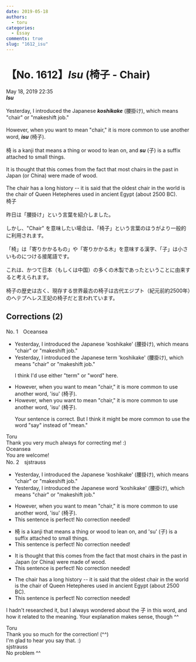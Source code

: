 ```yaml
---
date: 2019-05-18
authors:
  - toru
categories:
  - Essay
comments: true
slug: "1612_isu"
---
```


# 【No. 1612】<strong><em>Isu</strong></em> (椅子 - Chair)
<div class="date">May 18, 2019 22:35</div>
<div id="post"><div id="body_show_ori">
<strong><em>Isu</strong></em><br/><br/>Yesterday, I introduced the Japanese <strong><em>koshikake</em></strong> (腰掛け), which means "chair" or "makeshift job."<br/><br/>However, when you want to mean "chair," it is more common to use another word, <strong><em>isu</em></strong> (椅子).<br/><br/>椅 is a kanji that means a thing or wood to lean on, and <strong><em>su</em></strong> (子) is a suffix attached to small things.<br/><br/>It is thought that this comes from the fact that most chairs in the past in Japan (or China) were made of wood.<br/><br/>The chair has a long history -- it is said that the oldest chair in the world is the chair of Queen Hetepheres used in ancient Egypt (about 2500 BC).
</div></div>

<!-- more -->

<div id="post_ja"><div id="body_show_mo">
椅子<br/><br/>昨日は「腰掛け」という言葉を紹介しました。<br/><br/>しかし、"Chair" を意味したい場合は、「椅子」という言葉のほうがより一般的に利用されます。<br/><br/>「椅」は「寄りかかるもの」や「寄りかかる木」を意味する漢字、「子」は小さいものにつける接尾語です。<br/><br/>これは、かつて日本（もしくは中国）の多くの木製であったということに由来すると考えられます。<br/><br/>椅子の歴史は古く、現存する世界最古の椅子は古代エジプト（紀元前約2500年）のへテプへレス王妃の椅子だと言われています。
</div></div>

## Corrections (2)
<div id="block"><div class="first_name"> No. 1　<span class="just_name">Oceansea</span></div><div id="block2">
<ul class="correction_field">
<li class="incorrect">Yesterday, I introduced the Japanese 'koshikake' (腰掛け), which means "chair" or "makeshift job."</li>
<li class="corrected correct">
Yesterday, I introduced the Japanese <span class="f_blue">term </span>'koshikake' (腰掛け), which means "chair" or "makeshift job."
<p class="correction_comment">I think I'd use either "term" or "word" here.</p>
</li>
</ul>
<ul class="correction_field">
<li class="incorrect">However, when you want to mean "chair," it is more common to use another word, 'isu' (椅子).</li>
<li class="corrected correct">
However, when you want to mean "chair," it is more common to use another word, 'isu' (椅子).
<p class="correction_comment">Your sentence is correct. But I think it might be more common to use the word "say" instead of "mean."</p>
</li>
</ul>
</div><div class="name"><span class="just_name">Toru</span><br>
Thank you very much always for correcting me! :)
</div>
<div class="name"><span class="just_name">Oceansea</span><br>
You are welcome!
</div>
</div>
<div id="block"><div class="first_name"> No. 2　<span class="just_name">sjstrauss</span></div><div id="block2">
<ul class="correction_field">
<li class="incorrect">Yesterday, I introduced the Japanese 'koshikake' (腰掛け), which means "chair" or "makeshift job."</li>
<li class="corrected correct">
Yesterday, I introduced the Japanese <span class="f_red">word </span>'koshikake' (腰掛け), which means "chair" or "makeshift job."
</li>
</ul>
<ul class="correction_field">
<li class="incorrect">However, when you want to mean "chair," it is more common to use another word, 'isu' (椅子).</li>
<li class="corrected perfect">This sentence is perfect! No correction needed!</li>
</ul>
<ul class="correction_field">
<li class="incorrect">椅 is a kanji that means a thing or wood to lean on, and 'su' (子) is a suffix attached to small things.</li>
<li class="corrected perfect">This sentence is perfect! No correction needed!</li>
</ul>
<ul class="correction_field">
<li class="incorrect">It is thought that this comes from the fact that most chairs in the past in Japan (or China) were made of wood.</li>
<li class="corrected perfect">This sentence is perfect! No correction needed!</li>
</ul>
<ul class="correction_field">
<li class="incorrect">The chair has a long history -- it is said that the oldest chair in the world is the chair of Queen Hetepheres used in ancient Egypt (about 2500 BC).</li>
<li class="corrected perfect">This sentence is perfect! No correction needed!</li>
</ul>
<p class="comment_small">
 I hadn't researched it, but I always wondered about the 子 in this word, and how it related to the meaning. Your explanation makes sense, though ^^
</p>

</div><div class="name"><span class="just_name">Toru</span><br>
Thank you so much for the correction! (^^)<br/>I'm glad to hear you say that. :)
</div>
<div class="name"><span class="just_name">sjstrauss</span><br>
No problem ^^
</div>
</div>
